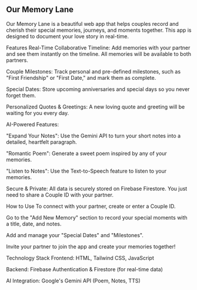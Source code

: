 ## Our Memory Lane
Our Memory Lane is a beautiful web app that helps couples record and cherish their special memories, journeys, and moments together. This app is designed to document your love story in real-time.

Features
Real-Time Collaborative Timeline: Add memories with your partner and see them instantly on the timeline. All memories will be available to both partners.

Couple Milestones: Track personal and pre-defined milestones, such as "First Friendship" or "First Date," and mark them as complete.

Special Dates: Store upcoming anniversaries and special days so you never forget them.

Personalized Quotes & Greetings: A new loving quote and greeting will be waiting for you every day.

AI-Powered Features:

"Expand Your Notes": Use the Gemini API to turn your short notes into a detailed, heartfelt paragraph.

"Romantic Poem": Generate a sweet poem inspired by any of your memories.

"Listen to Notes": Use the Text-to-Speech feature to listen to your memories.

Secure & Private: All data is securely stored on Firebase Firestore. You just need to share a Couple ID with your partner.

How to Use
To connect with your partner, create or enter a Couple ID.

Go to the "Add New Memory" section to record your special moments with a title, date, and notes.

Add and manage your "Special Dates" and "Milestones".

Invite your partner to join the app and create your memories together!

Technology Stack
Frontend: HTML, Tailwind CSS, JavaScript

Backend: Firebase Authentication & Firestore (for real-time data)

AI Integration: Google's Gemini API (Poem, Notes, TTS)

